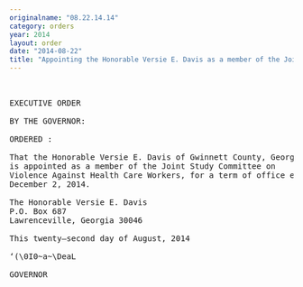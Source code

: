 ```yaml
---
originalname: "08.22.14.14"
category: orders
year: 2014
layout: order
date: "2014-08-22"
title: "Appointing the Honorable Versie E. Davis as a member of the Joint Study Committee on Violence Against Health Care Workers"
---
```

<pre>
 

EXECUTIVE ORDER

BY THE GOVERNOR:

ORDERED :

That the Honorable Versie E. Davis of Gwinnett County, Georgia,
is appointed as a member of the Joint Study Committee on
Violence Against Health Care Workers, for a term of office ending
December 2, 2014.

The Honorable Versie E. Davis
P.O. Box 687
Lawrenceville, Georgia 30046

This twenty—second day of August, 2014

‘(\0I0~a~\DeaL

GOVERNOR

</pre>

